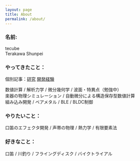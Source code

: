 ```yaml
---
layout: page
title: About
permalink: /about/
---
```


### 名前:  
tecube  
Terakawa Shunpei

### やってきたこと：
個別記事：[研究](/research/) [開発経験](/dev-experience/)

数値計算 / 解析力学 / 微分幾何学 / 波面・特異点（勉強中）  
楽器の物理シミュレーション / 自動微分による構造保存型数値計算  
組み込み開発 / ベアメタル / BLE / BLDC制御  


### やりたいこと：
口笛のエフェクタ開発 / 声帯の物理 / 熱力学 / 有限要素法


### 好きなこと：
口笛 / 川釣り / フライングディスク / バイクトライアル